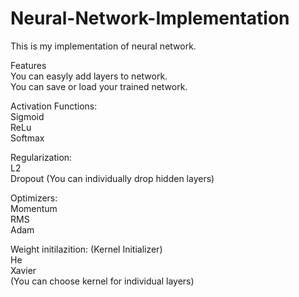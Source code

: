 # Neural-Network-Implementation
 This is my implementation of neural network.

Features<br/>
You can easyly add layers to network.<br/>
You can save or load your trained network.<br/>


Activation Functions:<br/>
Sigmoid<br/>
ReLu<br/>
Softmax<br/>

Regularization:<br/>
L2<br/>
Dropout (You can individually drop hidden layers)<br/>

Optimizers:<br/>
Momentum<br/>
RMS<br/>
Adam<br/>

Weight initilazition: (Kernel Initializer)<br/>
He<br/>
Xavier<br/>
(You can choose kernel for individual layers)
